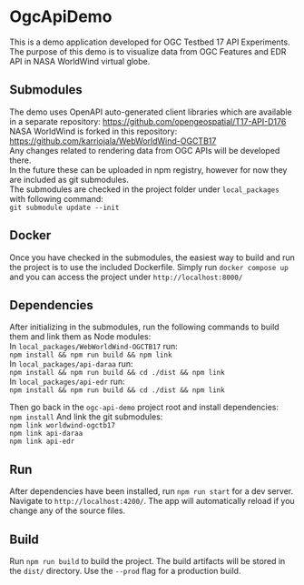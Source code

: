 # OgcApiDemo

This is a demo application developed for OGC Testbed 17 API Experiments.    
The purpose of this demo is to visualize data from OGC Features and EDR API in NASA WorldWind virtual globe.    
## Submodules
The demo uses OpenAPI auto-generated client libraries which are available in a separate repository:     https://github.com/opengeospatial/T17-API-D176    
NASA WorldWind is forked in this repository:     https://github.com/karriojala/WebWorldWind-OGCTB17    
Any changes related to rendering data from OGC APIs will be developed there.    
In the future these can be uploaded in npm registry, however for now they are included as git submodules.    
The submodules are checked in the project folder under `local_packages` with following command:    
`git submodule update --init `

## Docker

Once you have checked in the submodules, the easiest way to build and run the project is to use the included Dockerfile. Simply run `docker compose up` and you can access the project under `http://localhost:8000/`

## Dependencies
After initializing in the submodules, run the following commands to build them and link them as Node modules:    
In `local_packages/WebWorldWind-OGCTB17` run:    
`npm install && npm run build && npm link`    
In `local_packages/api-daraa` run:    
`npm install && npm run build && cd ./dist && npm link`    
In `local_packages/api-edr` run:    
`npm install && npm run build && cd ./dist && npm link`

Then go back in the `ogc-api-demo` project root and install dependencies:    
`npm install`
And link the git submodules:    
`npm link worldwind-ogctb17`    
`npm link api-daraa`    
`npm link api-edr`

## Run

After dependencies have been installed, run `npm run start` for a dev server. Navigate to `http://localhost:4200/`. The app will automatically reload if you change any of the source files.


## Build

Run `npm run build` to build the project. The build artifacts will be stored in the `dist/` directory. Use the `--prod` flag for a production build.
